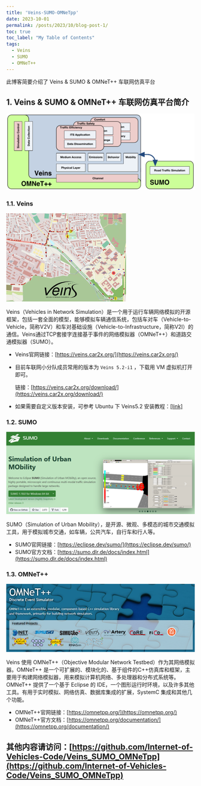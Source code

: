 ```yaml
---
title: 'Veins-SUMO-OMNeTpp'
date: 2023-10-01
permalink: /posts/2023/10/blog-post-1/
toc: true
toc_label: "My Table of Contents"
tags:
  - Veins
  - SUMO
  - OMNeT++
---
```



此博客简要介绍了 Veins & SUMO & OMNeT++ 车联网仿真平台


## 1. Veins & SUMO & OMNeT++ 车联网仿真平台简介

![](/images/posts/Veins/image1.png)

### 1.1. Veins

![](/images/posts/Veins/image2_veins.gif)

Veins（Vehicles in Network Simulation）是一个用于运行车辆网络模拟的开源框架，包括一套全面的模型，能够模拟车辆通信系统，包括车对车（Vehicle-to-Vehicle，简称V2V）和车对基础设施（Vehicle-to-Infrastructure，简称V2I）的通信。Veins通过TCP套接字连接基于事件的网络模拟器（OMNeT++）和道路交通模拟器（SUMO）。

- Veins官网链接：[https://veins.car2x.org/](https://veins.car2x.org/)
- 目前车联网小分队成员常用的版本为 `Veins 5.2-i1` ，下载用 VM 虚拟机打开即可。

  链接：[https://veins.car2x.org/download/](https://veins.car2x.org/download/)



- 如果需要自定义版本安装，可参考 Ubuntu 下 Veins5.2 安装教程：[[link]](https://github.com/Yrongovo/Veins5.2-Ubuntu18.04-Installation-Guide)


### 1.2. SUMO

![](/images/posts/Veins/image10_SUMO_logo.jpg)

SUMO（Simulation of Urban Mobility），是开源、微观、多模态的城市交通模拟工具，用于模拟城市交通，如车辆，公共汽车，自行车和行人等。

- SUMO官网链接：[https://eclipse.dev/sumo/](https://eclipse.dev/sumo/)
- SUMO官方文档：[https://sumo.dlr.de/docs/index.html](https://sumo.dlr.de/docs/index.html)

### 1.3. OMNeT++

![](/images/posts/Veins/image11_OMNeT_logo.jpg)

Veins 使用 OMNeT++（Objective Modular Network Testbed）作为其网络模拟器。OMNeT++ 是一个可扩展的、模块化的、基于组件的C++仿真库和框架，主要用于构建网络模拟器，用来模拟计算机网络、多处理器和分布式系统等。OMNeT++ 提供了一个基于 Eclipse 的 IDE，一个图形运行时环境，以及许多其他工具。有用于实时模拟、网络仿真、数据库集成的扩展，SystemC 集成和其他几个功能。

- OMNeT++官网链接：[https://omnetpp.org/](https://omnetpp.org/)
- OMNeT++官方文档：[https://omnetpp.org/documentation/](https://omnetpp.org/documentation/)


## 其他内容请访问：[https://github.com/Internet-of-Vehicles-Code/Veins_SUMO_OMNeTpp](https://github.com/Internet-of-Vehicles-Code/Veins_SUMO_OMNeTpp)
